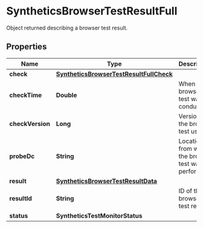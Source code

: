 

# SyntheticsBrowserTestResultFull

Object returned describing a browser test result.
## Properties

Name | Type | Description | Notes
------------ | ------------- | ------------- | -------------
**check** | [**SyntheticsBrowserTestResultFullCheck**](SyntheticsBrowserTestResultFullCheck.md) |  |  [optional]
**checkTime** | **Double** | When the browser test was conducted. |  [optional]
**checkVersion** | **Long** | Version of the browser test used. |  [optional]
**probeDc** | **String** | Location from which the browser test was performed. |  [optional]
**result** | [**SyntheticsBrowserTestResultData**](SyntheticsBrowserTestResultData.md) |  |  [optional]
**resultId** | **String** | ID of the browser test result. |  [optional]
**status** | **SyntheticsTestMonitorStatus** |  |  [optional]



